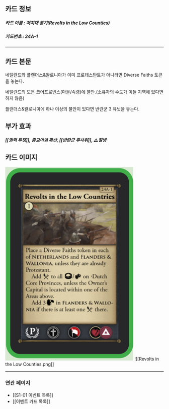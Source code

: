## 카드 정보
##### 카드 이름 : 저지대 봉기(Revolts in the Low Counties)
##### 카드번호 : 24A-1
---
## 카드 본문
네덜란드와 플랜더스&왈로니아가 이미 프로테스탄트가 아니라면 Diverse Faiths 토큰을 놓는다.

네덜란드의 모든 코어프로빈스(마을/속령)에 불안.(소유자의 수도가 이들 지역에 있다면 하지 않음)

플랜더스&왈로니아에 하나 이상의 불안이 있다면 반란군 3 유닛을 놓는다.

## 부가 효과
##### [[권력 투쟁]], 종교이념 확산, [[반란군 주사위]],  △질병

## 카드 이미지
<img src="\Assets\Revolts in the Low Counties.png"/>
![[Revolts in the Low Counties.png]]

--- 

### 연관 페이지
- [[S1-01 이벤트 목록]]
- [[이벤트 카드 목록]]